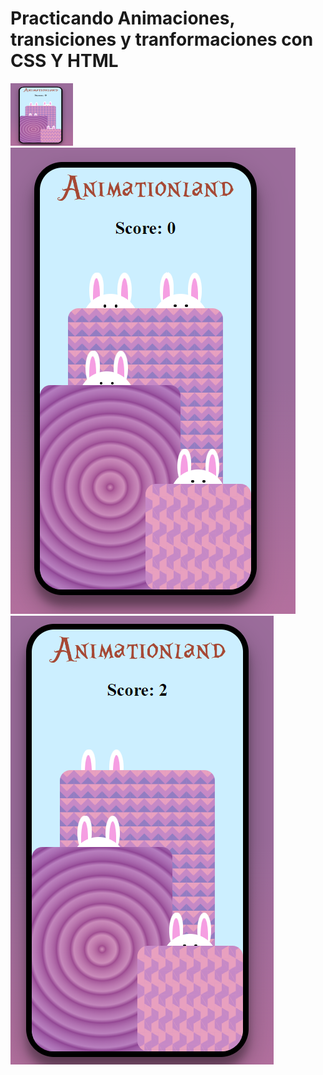 <h1> Practicando Animaciones, transiciones y tranformaciones con CSS Y HTML </h1>


<img src="conejitos1.png" alt="conejitos" width="100" height="100" />
<img src="conejitos2.png" alt="conejitos"/>
<img src="conejitos3.png" alt="conejitos"/>
